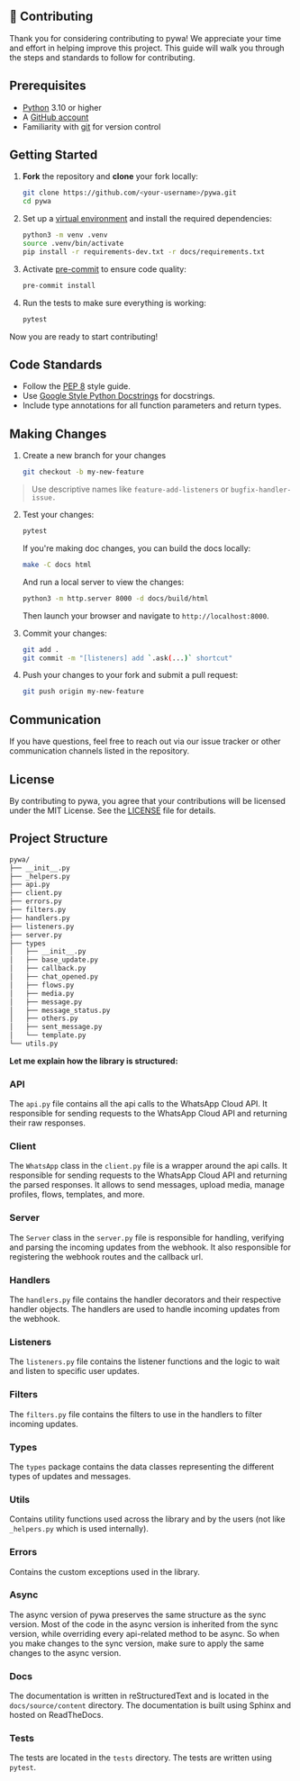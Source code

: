 🤝 **Contributing**
--------------------

Thank you for considering contributing to pywa! We appreciate your time and effort in helping improve this project. This guide will walk you through the steps and standards to follow for contributing.

## Prerequisites
- [Python](https://www.python.org/downloads/) 3.10 or higher
- A [GitHub account](https://github.com)
- Familiarity with [git](https://git-scm.com/) for version control

## Getting Started

1. **Fork** the repository and **clone** your fork locally:

   ```bash
   git clone https://github.com/<your-username>/pywa.git
   cd pywa
    ```


2. Set up a [virtual environment](https://docs.python.org/3/library/venv.html) and install the required dependencies:

   ```bash
   python3 -m venv .venv
   source .venv/bin/activate
   pip install -r requirements-dev.txt -r docs/requirements.txt
   ```

3. Activate [pre-commit](https://pre-commit.com/) to ensure code quality:

   ```bash
   pre-commit install
   ```

4. Run the tests to make sure everything is working:

   ```bash
   pytest
   ```

Now you are ready to start contributing!

## Code Standards

- Follow the [PEP 8](https://pep8.org/) style guide.
- Use [Google Style Python Docstrings](https://sphinxcontrib-napoleon.readthedocs.io/en/latest/example_google.html) for docstrings.
- Include type annotations for all function parameters and return types.

## Making Changes

1. Create a new branch for your changes

   ```bash
   git checkout -b my-new-feature
   ```
> Use descriptive names like `feature-add-listeners` or `bugfix-handler-issue.`

2. Test your changes:

   ```bash
   pytest
   ```

   If you're making doc changes, you can build the docs locally:

      ```bash
      make -C docs html
      ```

   And run a local server to view the changes:

      ```bash
      python3 -m http.server 8000 -d docs/build/html
      ```

   Then launch your browser and navigate to `http://localhost:8000`.

3. Commit your changes:

   ```bash
   git add .
   git commit -m "[listeners] add `.ask(...)` shortcut"
   ```

4. Push your changes to your fork and submit a pull request:
   ```bash
   git push origin my-new-feature
   ```

## Communication

If you have questions, feel free to reach out via our issue tracker or other communication channels listed in the repository.


## License

By contributing to pywa, you agree that your contributions will be licensed under the MIT License. See the [LICENSE](https://github.com/david-lev/pywa/blob/master/LICENSE) file for details.

## Project Structure

```bash
pywa/
├── __init__.py
├── _helpers.py
├── api.py
├── client.py
├── errors.py
├── filters.py
├── handlers.py
├── listeners.py
├── server.py
├── types
│   ├── __init__.py
│   ├── base_update.py
│   ├── callback.py
│   ├── chat_opened.py
│   ├── flows.py
│   ├── media.py
│   ├── message.py
│   ├── message_status.py
│   ├── others.py
│   ├── sent_message.py
│   └── template.py
└── utils.py
```

**Let me explain how the library is structured:**

### API
The `api.py` file contains all the api calls to the WhatsApp Cloud API. It responsible for sending requests to the WhatsApp Cloud API and returning their raw responses.

### Client
The `WhatsApp` class in the `client.py` file is a wrapper around the api calls. It responsible for sending requests to the WhatsApp Cloud API and returning the parsed responses.
It allows to send messages, upload media, manage profiles, flows, templates, and more.

### Server
The `Server` class in the `server.py` file is responsible for handling, verifying and parsing the incoming updates from the webhook.
It also responsible for registering the webhook routes and the callback url.

### Handlers
The `handlers.py` file contains the handler decorators and their respective handler objects. The handlers are used to handle incoming updates from the webhook.

### Listeners
The `listeners.py` file contains the listener functions and the logic to wait and listen to specific user updates.

### Filters
The `filters.py` file contains the filters to use in the handlers to filter incoming updates.

### Types
The `types` package contains the data classes representing the different types of updates and messages.

### Utils
Contains utility functions used across the library and by the users (not like `_helpers.py` which is used internally).

### Errors
Contains the custom exceptions used in the library.

### Async
The async version of pywa preserves the same structure as the sync version.
Most of the code in the async version is inherited from the sync version, while overriding every api-related method to be async.
So when you make changes to the sync version, make sure to apply the same changes to the async version.

### Docs
The documentation is written in reStructuredText and is located in the `docs/source/content` directory. The documentation is built using Sphinx and hosted on ReadTheDocs.

### Tests
The tests are located in the `tests` directory. The tests are written using `pytest`.
